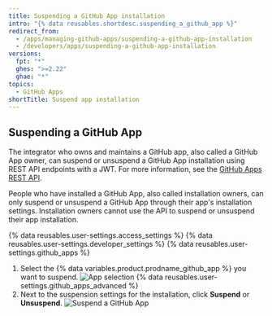 ```yaml
---
title: Suspending a GitHub App installation
intro: "{% data reusables.shortdesc.suspending_a_github_app %}"
redirect_from:
  - /apps/managing-github-apps/suspending-a-github-app-installation
  - /developers/apps/suspending-a-github-app-installation
versions:
  fpt: "*"
  ghes: ">=2.22"
  ghae: "*"
topics:
  - GitHub Apps
shortTitle: Suspend app installation
---
```


## Suspending a GitHub App

The integrator who owns and maintains a GitHub app, also called a GitHub App owner, can suspend or unsuspend a GitHub App installation using REST API endpoints with a JWT. For more information, see the [GitHub Apps REST API](/rest/reference/apps).

People who have installed a GitHub App, also called installation owners, can only suspend or unsuspend a GitHub App through their app's installation settings. Installation owners cannot use the API to suspend or unsuspend their app installation.

{% data reusables.user-settings.access_settings %}
{% data reusables.user-settings.developer_settings %}
{% data reusables.user-settings.github_apps %}

1. Select the {% data variables.product.prodname_github_app %} you want to suspend.
   ![App selection](/assets/images/github-apps/github_apps_select-app.png)
   {% data reusables.user-settings.github_apps_advanced %}
2. Next to the suspension settings for the installation, click **Suspend** or **Unsuspend**.
   ![Suspend a GitHub App](/assets/images/github-apps/suspend-a-github-app.png)
